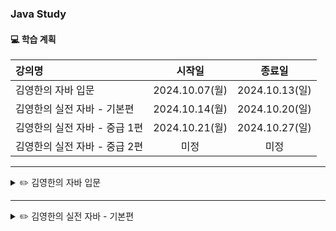 ### Java Study

#### 💻 학습 계획

| 강의명                          |      시작일      |      종료일      |
|:-----------------------------|:-------------:|:-------------:|
| 김영한의 자바 입문  | 2024.10.07(월) | 2024.10.13(일) |
| 김영한의 실전 자바 - 기본편             | 2024.10.14(월) | 2024.10.20(일) |
| 김영한의 실전 자바 - 중급 1편           | 2024.10.21(월) | 2024.10.27(일) |
| 김영한의 실전 자바 - 중급 2편           |      미정       |      미정       |

---

<details>
<summary> ✏️ 김영한의 자바 입문</summary>

1. **Hello World**  
   개발 환경 설정   
   다운로드 소스 코드 실행 방법   
   자바 프로그램 실행   
   주석(comment)   
   자바란?


2. **변수**   
   변수 시작   
   변수 값 변경   
   변수 선언과 초기화   
   변수 타입
   변수 명명 규칙


3. **연산자**  
   산술 연산자   
   문자열 더하기   
   연산자 우선순위   
   증감 연산자   
   비교 연산자   
   논리 연산자   
   대입 연산자


4. **조건문**   
   if문1 - if, else   
   if문2 - else if   
   if문3 - if문과 else if문   
   switch문   
   삼항 연산자


5. **반복문**   
   반복문 시작   
   while문
   do-while문   
   break, continue   
   for문
   중첩 반복문


6. **스코프, 형변환**   
   스코프1 - 지역 변수와 스코프   
   스코프2 - 스코프 존재 이유   
   형변환1 - 자동 형변환   
   형변환2 - 명시적 형변환   
   계산과 형변환


7. **Scanner + 문제 풀이**


8. **배열**   
   배열 시작   
   배열의 선언과 생성   
   배열 사용   
   배열 리펙토링   
   2차원 배열 - 시작   
   2차원 배열 - 리펙토링1   
   2차원 배열 - 리펙토링2   
   향상된 for문


9. **메서드**   
   메서드 시작   
   메서드 사용   
   메서드 정의   
   반환 타입   
   메서드 호출과 값 전달
   메서드와 형변환   
   메서드 오버로딩


</details>

---

<details>
<summary> ✏️ 김영한의 실전 자바 - 기본편</summary>


</details>